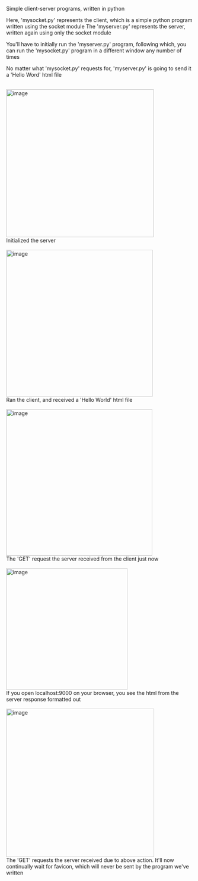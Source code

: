 Simple client-server programs, written in python

Here, 'mysocket.py' represents the client, which is a simple python program written using the socket module
The 'myserver.py' represents the server, written again using only the socket module

You'll have to initially run the 'myserver.py' program, following which, you can run the 'mysocket.py' program in a different window any number of times

No matter what 'mysocket.py' requests for, 'myserver.py' is going to send it a 'Hello Word' html file

<br>
<img width="398" alt="image" src="https://github.com/surajiyer26/Python-Client-Server/assets/114157491/c2959161-221c-4635-9a83-0757b6cdc97f">
<br>
Initialized the server
<br>

<br>
<img width="395" alt="image" src="https://github.com/surajiyer26/Python-Client-Server/assets/114157491/e0bafcb4-cdbc-412a-88a8-12fda5c45325">
<br>
Ran the client, and received a 'Hello World' html file
<br>

<br>
<img width="394" alt="image" src="https://github.com/surajiyer26/Python-Client-Server/assets/114157491/c39503e7-829b-4172-833d-74bb9d55c5fb">
<br>
The 'GET' request the server received from the client just now
<br>

<br>
<img width="327" alt="image" src="https://github.com/surajiyer26/Python-Client-Server/assets/114157491/3fc3c2a7-4784-4378-b58b-2ddf51aa2892">
<br>
If you open localhost:9000 on your browser, you see the html from the server response formatted out
<br>

<br>
<img width="399" alt="image" src="https://github.com/surajiyer26/Python-Client-Server/assets/114157491/befccd68-c039-4089-855c-c39c3f214e08">
<br>
The 'GET' requests the server received due to above action. It'll now continually wait for favicon, which will never be sent by the program we've written
